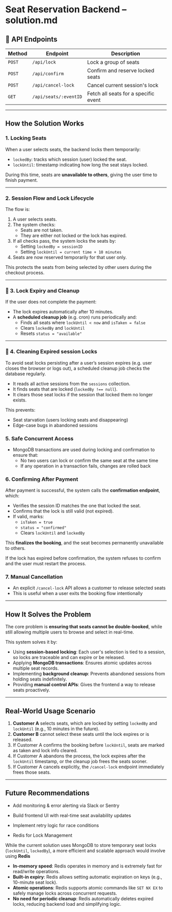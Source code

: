 # Seat Reservation Backend – solution.md

## 📘 API Endpoints

| Method | Endpoint              | Description                          |
| ------ | --------------------- | ------------------------------------ |
| `POST` | `/api/lock`           | Lock a group of seats                |
| `POST` | `/api/confirm`        | Confirm and reserve locked seats     |
| `POST` | `/api/cancel-lock`    | Cancel current session's lock        |
| `GET`  | `/api/seats/:eventID` | Fetch all seats for a specific event |

---

## How the Solution Works

### 1. Locking Seats

When a user selects seats, the backend locks them temporarily:

- `lockedBy`: tracks which session (user) locked the seat.
- `lockUntil`: timestamp indicating how long the seat stays locked.

During this time, seats are **unavailable to others**, giving the user time to finish payment.

---

### 2. Session Flow and Lock Lifecycle

The flow is:

1. A user selects seats.
2. The system checks:
   - Seats are not taken.
   - They are either not locked or the lock has expired.
3. If all checks pass, the system locks the seats by:
   - Setting `lockedBy = sessionID`
   - Setting `lockUntil = current time + 10 minutes`
4. Seats are now reserved temporarily for that user only.

This protects the seats from being selected by other users during the checkout process.

---

### 🔄 3. Lock Expiry and Cleanup

If the user does not complete the payment:

- The lock expires automatically after 10 minutes.
- A **scheduled cleanup job** (e.g. cron) runs periodically and:
  - Finds all seats where `lockUntil < now` and `isTaken = false`
  - Clears `lockedBy` and `lockUntil`
  - Resets `status = "available"`

---

### 🧹 4. Cleaning Expired session Locks

To avoid seat locks persisting after a user’s session expires (e.g. user closes the browser or logs out), a scheduled cleanup job checks the database regularly.

- It reads all active sessions from the `sessions` collection.
- It finds seats that are locked (`lockedBy !== null`).
- It clears those seat locks if the session that locked them no longer exists.

This prevents:

- Seat starvation (users locking seats and disappearing)
- Edge-case bugs in abandoned sessions

### 5. Safe Concurrent Access

- MongoDB transactions are used during locking and confirmation to ensure that:
  - No two users can lock or confirm the same seat at the same time
  - If any operation in a transaction fails, changes are rolled back

### 6. Confirming After Payment

After payment is successful, the system calls the **confirmation endpoint**, which:

- Verifies the session ID matches the one that locked the seat.
- Confirms that the lock is still valid (not expired).
- If valid, marks:
  - `isTaken = true`
  - `status = "confirmed"`
  - Clears `lockUntil` and `lockedBy`

This **finalizes the booking**, and the seat becomes permanently unavailable to others.

If the lock has expired before confirmation, the system refuses to confirm and the user must restart the process.

### 7. Manual Cancellation

- An explicit `/cancel-lock` API allows a customer to release selected seats
- This is useful when a user exits the booking flow intentionally

---

## How It Solves the Problem

The core problem is **ensuring that seats cannot be double-booked**, while still allowing multiple users to browse and select in real-time.

This system solves it by:

- Using **session-based locking**: Each user's selection is tied to a session, so locks are traceable and can expire or be released.
- Applying **MongoDB transactions**: Ensures atomic updates across multiple seat records.
- Implementing **background cleanup**: Prevents abandoned sessions from holding seats indefinitely.
- Providing **manual control APIs**: Gives the frontend a way to release seats proactively.

---

## Real-World Usage Scenario

1. **Customer A** selects seats, which are locked by setting `lockedBy` and `lockUntil` (e.g., 10 minutes in the future).
2. **Customer B** cannot select these seats until the lock expires or is released.
3. If Customer A confirms the booking before `lockUntil`, seats are marked as taken and lock info cleared.
4. If Customer A abandons the process, the lock expires after the `lockUntil` timestamp, or the cleanup job frees the seats sooner.
5. If Customer A cancels explicitly, the `/cancel-lock` endpoint immediately frees those seats.

---

## Future Recommendations

- Add monitoring & error alerting via Slack or Sentry
- Build frontend UI with real-time seat availability updates
- Implement retry logic for race conditions

- Redis for Lock Management

While the current solution uses MongoDB to store temporary seat locks (`lockUntil`, `lockedBy`), a more efficient and scalable approach would involve using **Redis**

- **In-memory speed**: Redis operates in memory and is extremely fast for read/write operations.
- **Built-in expiry**: Redis allows setting automatic expiration on keys (e.g., 10-minute seat lock).
- **Atomic operations**: Redis supports atomic commands like `SET NX EX` to safely manage locks across concurrent requests.
- **No need for periodic cleanup**: Redis automatically deletes expired locks, reducing backend load and simplifying logic.


